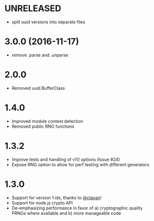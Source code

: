 # UNRELEASED

  * split uuid versions into separate files

# 3.0.0 (2016-11-17)

  * remove .parse and .unparse

# 2.0.0

  * Removed uuid.BufferClass

# 1.4.0

  * Improved module context detection
  * Removed public RNG functions

# 1.3.2

  * Improve tests and handling of v1() options (Issue #24)
  * Expose RNG option to allow for perf testing with different generators

# 1.3.0

  * Support for version 1 ids, thanks to [@ctavan](https://github.com/ctavan)!
  * Support for node.js crypto API
  * De-emphasizing performance in favor of a) cryptographic quality PRNGs where available and b) more manageable code

